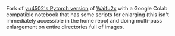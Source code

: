 Fork of [yu4502's Pytorch version](https://github.com/yu45020/Waifu2x) of [Waifu2x](https://github.com/nagadomi/waifu2x) with a Google Colab compatible notebook that has some scripts for enlarging (this isn't immediately accessible in the home repo) and doing multi-pass enlargement on entire directories full of images.
